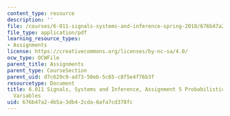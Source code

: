 ```yaml
---
content_type: resource
description: ''
file: /courses/6-011-signals-systems-and-inference-spring-2018/676b47a24b5a3db42cda6afa7cd378fc_MIT6_011S18ps5.pdf
file_type: application/pdf
learning_resource_types:
- Assignments
license: https://creativecommons.org/licenses/by-nc-sa/4.0/
ocw_type: OCWFile
parent_title: Assignments
parent_type: CourseSection
parent_uid: d7c629c9-ad73-50eb-5c65-c8f5e4f76b3f
resourcetype: Document
title: 6.011 Signals, Systems and Inference, Assignment 5 Probabilistic Models, Random
  Variables
uid: 676b47a2-4b5a-3db4-2cda-6afa7cd378fc
---
```


